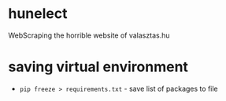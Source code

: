 # hunelect
WebScraping the horrible website of valasztas.hu

# saving virtual environment
- `pip freeze > requirements.txt` - save list of packages to file
